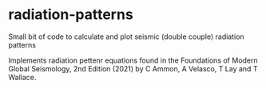 # radiation-patterns
Small bit of code to calculate and plot seismic (double couple) radiation patterns

Implements radiation pettenr equations found in the Foundations of Modern Global Seismology, 2nd Edition (2021) by C Ammon, A Velasco, T Lay and T Wallace.
